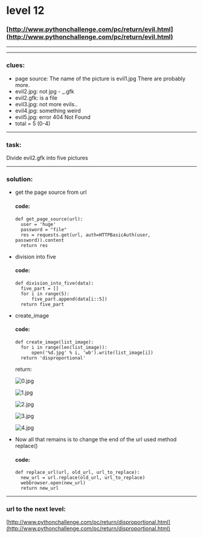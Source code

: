 # level 12
### [http://www.pythonchallenge.com/pc/return/evil.html](http://www.pythonchallenge.com/pc/return/evil.html)

---

---

### clues:
 - page source: The name of the picture is evil1.jpg There are probably more.
 - evil2.jpg: not jpg - _.gfk
 - evil2.gfk: is a file
 - evil3.jpg: not more evils..
 - evil4.jpg: something weird
 - evil5.jpg: error 404 Not Found
 - total = 5 (0-4)
---

### task:
Divide evil2.gfk into five pictures

---
### solution:
- get the page source from url
    #### code: 
    ```
    def get_page_source(url):
      user = 'huge'
      password = "file"
      res = requests.get(url, auth=HTTPBasicAuth(user, password)).content
      return res
  ```
- division into five
  #### code:
  ```
  def division_into_five(data):
    five_part = []
    for i in range(5):
        five_part.append(data[i::5])
    return five_part
  ```
- create_image
  #### code:
  ```
  def create_image(list_image):
    for i in range(len(list_image)):
        open('%d.jpg' % i, 'wb').write(list_image[i])
    return 'disproportional'
  ```
  return: 

  ![0.jpg](0.jpg)
  
  ![1.jpg](1.jpg)
  
  ![2.jpg](2.jpg)
  
  ![3.jpg](3.jpg)
  
  ![4.jpg](4.jpg)


- Now all that remains is to change the end of the url used method replace()
  #### code:
  ```
  def replace_url(url, old_url, url_to_replace):
    new_url = url.replace(old_url, url_to_replace)
    webbrowser.open(new_url)
    return new_url
  ```
 ---
### url to the next level:
 [http://www.pythonchallenge.com/pc/return/disproportional.html](http://www.pythonchallenge.com/pc/return/disproportional.html)

    